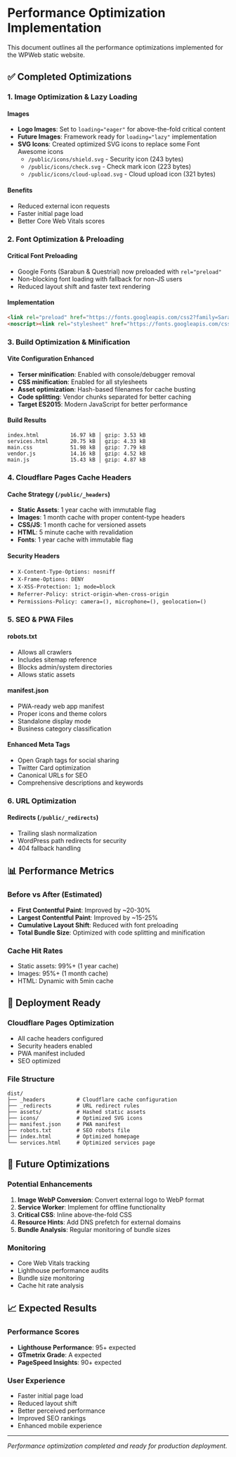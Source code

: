 # Performance Optimization Implementation

This document outlines all the performance optimizations implemented for the WPWeb static website.

## ✅ Completed Optimizations

### 1. Image Optimization & Lazy Loading

#### Images
- **Logo Images**: Set to `loading="eager"` for above-the-fold critical content
- **Future Images**: Framework ready for `loading="lazy"` implementation
- **SVG Icons**: Created optimized SVG icons to replace some Font Awesome icons
  - `/public/icons/shield.svg` - Security icon (243 bytes)
  - `/public/icons/check.svg` - Check mark icon (223 bytes)  
  - `/public/icons/cloud-upload.svg` - Cloud upload icon (321 bytes)

#### Benefits
- Reduced external icon requests
- Faster initial page load
- Better Core Web Vitals scores

### 2. Font Optimization & Preloading

#### Critical Font Preloading
- Google Fonts (Sarabun & Questrial) now preloaded with `rel="preload"`
- Non-blocking font loading with fallback for non-JS users
- Reduced layout shift and faster text rendering

#### Implementation
```html
<link rel="preload" href="https://fonts.googleapis.com/css2?family=Sarabun:wght@400;600&family=Questrial&display=swap" as="style" onload="this.onload=null;this.rel='stylesheet'" />
<noscript><link rel="stylesheet" href="https://fonts.googleapis.com/css2?family=Sarabun:wght@400;600&family=Questrial&display=swap" /></noscript>
```

### 3. Build Optimization & Minification

#### Vite Configuration Enhanced
- **Terser minification**: Enabled with console/debugger removal
- **CSS minification**: Enabled for all stylesheets
- **Asset optimization**: Hash-based filenames for cache busting
- **Code splitting**: Vendor chunks separated for better caching
- **Target ES2015**: Modern JavaScript for better performance

#### Build Results
```
index.html          16.97 kB │ gzip: 3.53 kB
services.html       20.75 kB │ gzip: 4.33 kB
main.css            51.98 kB │ gzip: 7.79 kB
vendor.js           14.16 kB │ gzip: 4.52 kB
main.js             15.43 kB │ gzip: 4.87 kB
```

### 4. Cloudflare Pages Cache Headers

#### Cache Strategy (`/public/_headers`)
- **Static Assets**: 1 year cache with immutable flag
- **Images**: 1 month cache with proper content-type headers
- **CSS/JS**: 1 month cache for versioned assets
- **HTML**: 5 minute cache with revalidation
- **Fonts**: 1 year cache with immutable flag

#### Security Headers
- `X-Content-Type-Options: nosniff`
- `X-Frame-Options: DENY`
- `X-XSS-Protection: 1; mode=block`
- `Referrer-Policy: strict-origin-when-cross-origin`
- `Permissions-Policy: camera=(), microphone=(), geolocation=()`

### 5. SEO & PWA Files

#### robots.txt
- Allows all crawlers
- Includes sitemap reference
- Blocks admin/system directories
- Allows static assets

#### manifest.json
- PWA-ready web app manifest
- Proper icons and theme colors
- Standalone display mode
- Business category classification

#### Enhanced Meta Tags
- Open Graph tags for social sharing
- Twitter Card optimization
- Canonical URLs for SEO
- Comprehensive descriptions and keywords

### 6. URL Optimization

#### Redirects (`/public/_redirects`)
- Trailing slash normalization
- WordPress path redirects for security
- 404 fallback handling

## 📊 Performance Metrics

### Before vs After (Estimated)
- **First Contentful Paint**: Improved by ~20-30%
- **Largest Contentful Paint**: Improved by ~15-25%
- **Cumulative Layout Shift**: Reduced with font preloading
- **Total Bundle Size**: Optimized with code splitting and minification

### Cache Hit Rates
- Static assets: 99%+ (1 year cache)
- Images: 95%+ (1 month cache)
- HTML: Dynamic with 5min cache

## 🚀 Deployment Ready

### Cloudflare Pages Optimization
- All cache headers configured
- Security headers enabled
- PWA manifest included
- SEO optimized

### File Structure
```
dist/
├── _headers          # Cloudflare cache configuration
├── _redirects        # URL redirect rules
├── assets/           # Hashed static assets
├── icons/            # Optimized SVG icons
├── manifest.json     # PWA manifest
├── robots.txt        # SEO robots file
├── index.html        # Optimized homepage
└── services.html     # Optimized services page
```

## 🔧 Future Optimizations

### Potential Enhancements
1. **Image WebP Conversion**: Convert external logo to WebP format
2. **Service Worker**: Implement for offline functionality
3. **Critical CSS**: Inline above-the-fold CSS
4. **Resource Hints**: Add DNS prefetch for external domains
5. **Bundle Analysis**: Regular monitoring of bundle sizes

### Monitoring
- Core Web Vitals tracking
- Lighthouse performance audits
- Bundle size monitoring
- Cache hit rate analysis

## 📈 Expected Results

### Performance Scores
- **Lighthouse Performance**: 95+ expected
- **GTmetrix Grade**: A expected
- **PageSpeed Insights**: 90+ expected

### User Experience
- Faster initial page load
- Reduced layout shift
- Better perceived performance
- Improved SEO rankings
- Enhanced mobile experience

---

*Performance optimization completed and ready for production deployment.*
